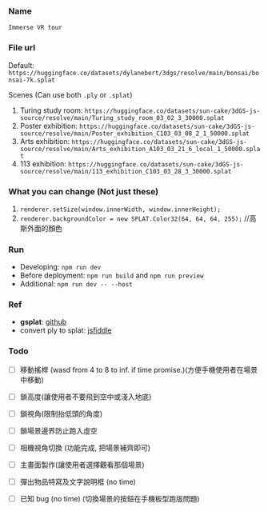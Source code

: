 ### Name
`Immerse VR tour`

### File url
Default: `https://huggingface.co/datasets/dylanebert/3dgs/resolve/main/bonsai/bonsai-7k.splat`

Scenes (Can use both `.ply` or `.splat`)
1. Turing study room: `https://huggingface.co/datasets/sun-cake/3dGS-js-source/resolve/main/Turing_study_room_03_02_3_30000.splat`
2. Poster exhibition: `https://huggingface.co/datasets/sun-cake/3dGS-js-source/resolve/main/Poster_exhibition_C103_03_08_2_1_50000.splat`
3. Arts exhibition: `https://huggingface.co/datasets/sun-cake/3dGS-js-source/resolve/main/Arts_exhibition_A103_03_21_6_local_1_50000.splat`
4. 113 exhibition: `https://huggingface.co/datasets/sun-cake/3dGS-js-source/resolve/main/113_exhibition_C103_03_28_3_30000.splat`

### What you can change (Not just these)
1. `renderer.setSize(window.innerWidth, window.innerHeight);`
2. `renderer.backgroundColor = new SPLAT.Color32(64, 64, 64, 255);` //高斯外面的顏色

### Run
- Developing: `npm run dev`
- Before deployment: `npm run build` and `npm run preview`
- Additional: `npm run dev -- --host`

### Ref
- **gsplat**: [github](https://github.com/huggingface/gsplat.js)
- convert ply to splat: [jsfiddle](https://jsfiddle.net/2sq3pvdt/1/)

### Todo
- [ ] 移動搖桿 (wasd from 4 to 8 to inf. if time promise.)(方便手機使用者在場景中移動)
- [ ] 鎖高度(讓使用者不要飛到空中或淺入地底)
- [ ] 鎖視角(限制抬低頭的角度)
- [ ] 鎖場景邊界防止跑入虛空
- [ ] 相機視角切換 (功能完成, 把場景補齊即可)
- [ ] 主畫面製作(讓使用者選擇觀看那個場景)
- [ ] 彈出物品特寫及文字說明框 (no time)
- [ ] 已知 bug (no time) (切換場景的按鈕在手機板型跑版問題)

